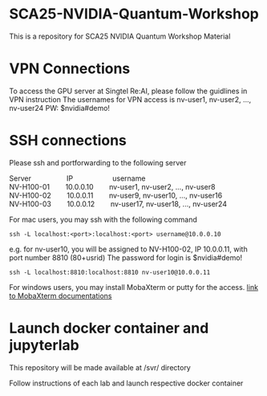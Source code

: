 # SCA25-NVIDIA-Quantum-Workshop
This is a repository for SCA25 NVIDIA Quantum Workshop Material

# VPN Connections
To access the GPU server at Singtel Re:AI, please follow the guidlines in VPN instruction
The usernames for VPN access is nv-user1, nv-user2, ..., nv-user24
PW: $nvidia#demo!

# SSH connections
Please ssh and portforwarding to the following server

Server $~~~~~~~~~~~~~~~~$ IP $~~~~~~~~~~~~~~~~~~$ username   
NV-H100-01 $~~~~~~$ 10.0.0.10 $~~~~~~$ nv-user1, nv-user2, ..., nv-user8  
NV-H100-02 $~~~~~~$ 10.0.0.11 $~~~~~~$ nv-user9, nv-user10, ..., nv-user16  
NV-H100-03 $~~~~~~$ 10.0.0.12 $~~~~~~$ nv-user17, nv-user18, ..., nv-user24  

For mac users, you may ssh with the following command 

```
ssh -L localhost:<port>:localhost:<port> username@10.0.0.10
```
e.g. for nv-user10, you will be assigned to NV-H100-02, IP 10.0.0.11, with port number 8810 (80+usrid)
The password for login is $nvidia#demo!
```
ssh -L localhost:8810:localhost:8810 nv-user10@10.0.0.11
```

For windows users, you may install MobaXterm or putty for the access. 
[link to MobaXterm documentations](https://mobaxterm.mobatek.net/documentation.html#2_1_5)


# Launch docker container and jupyterlab
This repository will be made available at /svr/ directory

Follow instructions of each lab and launch respective docker container 
